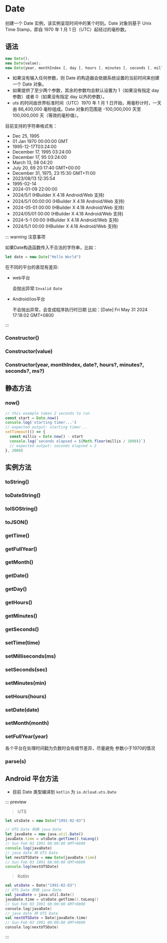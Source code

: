 # Date

创建一个 Date 实例，该实例呈现时间中的某个时刻。Date 对象则基于 Unix Time Stamp，即自 1970 年 1 月 1 日（UTC）起经过的毫秒数。

## 语法

```ts
new Date();
new Date(value);
new Date(year, monthIndex [, day [, hours [, minutes [, seconds [, milliseconds]]]]]);
```

- 如果没有输入任何参数，则 Date 的构造器会依据系统设置的当前时间来创建一个 Date 对象。
- 如果提供了至少两个参数，其余的参数均会默认设置为 1（如果没有指定 day 参数）或者 0（如果没有指定 day 以外的参数）。
- uts 的时间由世界标准时间（UTC）1970 年 1 月 1 日开始，用毫秒计时，一天由 86,400,000 毫秒组成。Date 对象的范围是 -100,000,000 天至 100,000,000 天（等效的毫秒值）。


目前支持的字符串格式有：

+ Dec 25, 1995
+ 01 Jan 1970 00:00:00 GMT
+ 1995-12-17T03:24:00
+ December 17, 1995 03:24:00
+ December 17, 95 03:24:00
+ March 13, 08 04:20
+ July 20, 69 20:17:40 GMT+00:00
+ December 31, 1975, 23:15:30 GMT+11:00
+ 2023/08/13 12:35:54
+ 1995-02-14
+ 2024-01-09 22:00:00
+ 2024/5/1 (HBuilder X 4.18 Android/Web 支持)
+ 2024/5/1 00:00:00 (HBuilder X 4.18 Android/Web 支持)
+ 2024-05-01 00:00 (HBuilder X 4.18 Android/Web 支持)
+ 2024/05/01 00:00 (HBuilder X 4.18 Android/Web 支持)
+ 2024-5-1 00:00 (HBuilder X 4.18 Android/Web 支持)
+ 2024/5/1 00:00 (HBuilder X 4.18 Android/Web 支持)

::: warning 注意事项

如果Date构造函数传入不合法的字符串，比如：

```ts
let date = new Date("Hello World")
```

在不同的平台的表现有差异:

- web平台
	
	会抛出异常:`Invalid Date`

- Android/ios平台
	
	不会抛出异常，会变成程序执行时日期 比如：[Date]‍ Fri May 31 2024 17:18:02 GMT+0800

:::

### Constructor()

<!-- UTSJSON.Date.Constructor.description -->

<!-- UTSJSON.Date.Constructor.param -->

<!-- UTSJSON.Date.Constructor.returnValue -->

<!-- UTSJSON.Date.Constructor.compatibility -->

<!-- UTSJSON.Date.Constructor.tutorial -->

### Constructor(value)

<!-- UTSJSON.Date.Constructor_1.description -->

<!-- UTSJSON.Date.Constructor_1.param -->

<!-- UTSJSON.Date.Constructor_1.returnValue -->

<!-- UTSJSON.Date.Constructor_1.compatibility -->

<!-- UTSJSON.Date.Constructor_1.tutorial -->

### Constructor(year, monthIndex, date?, hours?, minutes?, seconds?, ms?)

<!-- UTSJSON.Date.Constructor_2.description -->

<!-- UTSJSON.Date.Constructor_2.param -->

<!-- UTSJSON.Date.Constructor_2.returnValue -->

<!-- UTSJSON.Date.Constructor_2.compatibility -->

<!-- UTSJSON.Date.Constructor_2.tutorial -->


## 静态方法

### now()

<!-- UTSJSON.Date.now.description -->

<!-- UTSJSON.Date.now.param -->

<!-- UTSJSON.Date.now.returnValue -->

```ts
// this example takes 2 seconds to run
const start = Date.now()
console.log('starting timer...')
// expected output: starting timer...
setTimeout(() => {
  const millis = Date.now() - start
  console.log(`seconds elapsed = ${Math.floor(millis / 1000)}`)
  // expected output: seconds elapsed = 2
}, 2000)
```
<!-- UTSJSON.Date.now.compatibility -->

## 实例方法


### toString()

<!-- UTSJSON.Date.toString.description -->

<!-- UTSJSON.Date.toString.param -->

<!-- UTSJSON.Date.toString.returnValue -->

<!-- UTSJSON.Date.toString.compatibility -->

### toDateString()

<!-- UTSJSON.Date.toDateString.description -->

<!-- UTSJSON.Date.toDateString.param -->

<!-- UTSJSON.Date.toDateString.returnValue -->

<!-- UTSJSON.Date.toDateString.compatibility -->

### toISOString()

<!-- UTSJSON.Date.toISOString.description -->

<!-- UTSJSON.Date.toISOString.param -->

<!-- UTSJSON.Date.toISOString.returnValue -->

<!-- UTSJSON.Date.toISOString.compatibility -->

### toJSON()

<!-- UTSJSON.Date.toJSON.description -->

<!-- UTSJSON.Date.toJSON.param -->

<!-- UTSJSON.Date.toJSON.returnValue -->

<!-- UTSJSON.Date.toJSON.compatibility -->

### getTime()

<!-- UTSJSON.Date.getTime.description -->

<!-- UTSJSON.Date.getTime.param -->

<!-- UTSJSON.Date.getTime.returnValue -->

<!-- UTSJSON.Date.getTime.compatibility -->

### getFullYear()

<!-- UTSJSON.Date.getFullYear.description -->

<!-- UTSJSON.Date.getFullYear.param -->

<!-- UTSJSON.Date.getFullYear.returnValue -->

<!-- UTSJSON.Date.getFullYear.compatibility -->

### getMonth()

<!-- UTSJSON.Date.getMonth.description -->

<!-- UTSJSON.Date.getMonth.param -->

<!-- UTSJSON.Date.getMonth.returnValue -->

<!-- UTSJSON.Date.getMonth.compatibility -->

### getDate()

<!-- UTSJSON.Date.getDate.description -->

<!-- UTSJSON.Date.getDate.param -->

<!-- UTSJSON.Date.getDate.returnValue -->

<!-- UTSJSON.Date.getDate.compatibility -->

### getDay()

<!-- UTSJSON.Date.getDay.description -->

<!-- UTSJSON.Date.getDay.param -->

<!-- UTSJSON.Date.getDay.returnValue -->

<!-- UTSJSON.Date.getDay.compatibility -->

### getHours()

<!-- UTSJSON.Date.getHours.description -->

<!-- UTSJSON.Date.getHours.param -->

<!-- UTSJSON.Date.getHours.returnValue -->

<!-- UTSJSON.Date.getHours.compatibility -->

### getMinutes()

<!-- UTSJSON.Date.getMinutes.description -->

<!-- UTSJSON.Date.getMinutes.param -->

<!-- UTSJSON.Date.getMinutes.returnValue -->

<!-- UTSJSON.Date.getMinutes.compatibility -->

### getSeconds()

<!-- UTSJSON.Date.getSeconds.description -->

<!-- UTSJSON.Date.getSeconds.param -->

<!-- UTSJSON.Date.getSeconds.returnValue -->

<!-- UTSJSON.Date.getSeconds.compatibility -->

### setTime(time)

<!-- UTSJSON.Date.setTime.description -->

<!-- UTSJSON.Date.setTime.param -->

<!-- UTSJSON.Date.setTime.returnValue -->

<!-- UTSJSON.Date.setTime.compatibility -->

### setMilliseconds(ms)

<!-- UTSJSON.Date.setMilliseconds.description -->

<!-- UTSJSON.Date.setMilliseconds.param -->

<!-- UTSJSON.Date.setMilliseconds.returnValue -->

<!-- UTSJSON.Date.setMilliseconds.compatibility -->

### setSeconds(sec)

<!-- UTSJSON.Date.setSeconds.description -->

<!-- UTSJSON.Date.setSeconds.param -->

<!-- UTSJSON.Date.setSeconds.returnValue -->

<!-- UTSJSON.Date.setSeconds.compatibility -->

### setMinutes(min)

<!-- UTSJSON.Date.setMinutes.description -->

<!-- UTSJSON.Date.setMinutes.param -->

<!-- UTSJSON.Date.setMinutes.returnValue -->

<!-- UTSJSON.Date.setMinutes.compatibility -->

### setHours(hours)

<!-- UTSJSON.Date.setHours.description -->

<!-- UTSJSON.Date.setHours.param -->

<!-- UTSJSON.Date.setHours.returnValue -->

<!-- UTSJSON.Date.setHours.compatibility -->

### setDate(date)

<!-- UTSJSON.Date.setDate.description -->

<!-- UTSJSON.Date.setDate.param -->

<!-- UTSJSON.Date.setDate.returnValue -->

<!-- UTSJSON.Date.setDate.compatibility -->

### setMonth(month)

<!-- UTSJSON.Date.setMonth.description -->

<!-- UTSJSON.Date.setMonth.param -->

<!-- UTSJSON.Date.setMonth.returnValue -->

<!-- UTSJSON.Date.setMonth.compatibility -->

### setFullYear(year)

各个平台在处理时间戳为负数时会有细节差异，尽量避免 参数小于1970的情况

<!-- UTSJSON.Date.setFullYear.description -->

<!-- UTSJSON.Date.setFullYear.param -->

<!-- UTSJSON.Date.setFullYear.returnValue -->

<!-- UTSJSON.Date.setFullYear.compatibility -->


### parse(s)

<!-- UTSJSON.Date.parse.description -->

<!-- UTSJSON.Date.parse.param -->

<!-- UTSJSON.Date.parse.returnValue -->

<!-- UTSJSON.Date.parse.compatibility -->

<!-- UTSJSON.Date.tutorial -->

## Android 平台方法

* 目前 Date 类型编译到 `kotlin` 为 `io.dcloud.uts.Date`


::: preview

> UTS

```ts
let utsDate = new Date("1991-02-03")

// UTS Date 转换 java Date
let javaDate = new java.util.Date()
javaDate.time = utsDate.getTime().toLong()
// Sun Feb 03 1991 08:00:00 GMT+0800
console.log(javaDate)
// java date 转 UTS Date
let nextUTSDate = new Date(javaDate.time)
// Sun Feb 03 1991 08:00:00 GMT+0800
console.log(nextUTSDate)
```

> Kotlin

```kotlin
val utsDate = Date("1991-02-03")
// UTS Date 转换 java Date
val javaDate = java.util.Date()
javaDate.time = utsDate.getTime().toLong()
// Sun Feb 03 1991 08:00:00 GMT+0800
console.log(javaDate)
// java date 转 UTS Date
val nextUTSDate = Date(javaDate.time)
// Sun Feb 03 1991 08:00:00 GMT+0800
console.log(nextUTSDate)
```

:::


